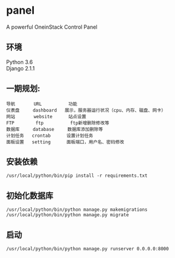 # panel
A powerful OneinStack Control Panel
## 环境
Python 3.6</br>
Django 2.1.1
## 一期规划:
```
导航       URL          功能
仪表盘     dashboard	展示，服务器运行状况（cpu、内存、磁盘、网卡）
网站       website      站点设置
FTP        ftp          ftp新增删除修改等
数据库     database     数据库添加删除等
计划任务   crontab      设置计划任务
面板设置   setting      面板端口，用户名、密码修改
```
## 安装依赖
```
/usr/local/python/bin/pip install -r requirements.txt
```
## 初始化数据库
```
/usr/local/python/bin/python manage.py makemigrations
/usr/local/python/bin/python manage.py migrate
```
## 启动
```
/usr/local/python/bin/python manage.py runserver 0.0.0.0:8000
```
